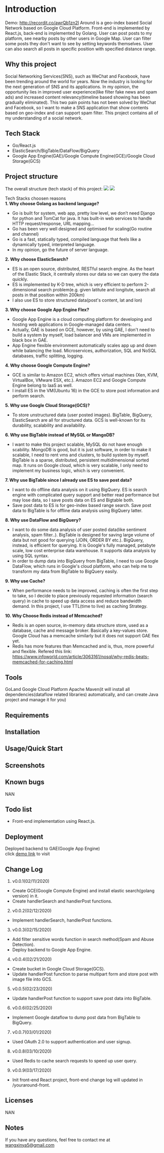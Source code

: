 
# Introduction
Demo: http://recordit.co/awrQb1zn2I
Around is a geo-index based Social Network based on Google Cloud Platform. Front-end is implemented by React.js, back-end is implemented by Golang. User can post posts to my platform, see nearby posts by other users in Google Map. User can filter some posts they don't want to see by setting keywords themselves. User can also search all posts in specific position with specified distance range.

## Why this project
Social Networking Services(SNS), such as WeChat and Facebook, have been trending around the world for years. Now the industry is looking for the next generation of SNS and its applications. In my opinion, the opportunity lies in improved user experience(like filter fake news and spam ads) and increased content relevancy(timeline based showing has been gradually eliminated). This two pain points has not been solved by WeChat and Facebook, so I want to make a SNS application that show contents based on geo-index and can support spam filter. This project contains all of my understanding of a social network.

## Tech Stack
* Go/React.js
* ElasticSearch/BigTable/DataFlow/BigQuery
* Google App Engine(GAE)/Google Compute Engine(GCE)/Google Cloud Storage(GCS)

## Project structure
The overall structure (tech stack) of this project:
![](https://github.com/weijian2/YourAround/raw/master/demoPics/structure.png)
![](https://github.com/weijian2/YourAround/raw/master/demoPics/dataflow.png)

Tech Stacks choosen reasons<br>
**1. Why choose Golang as backend language?**<br>
* Go is built for system, web app, pretty low level, we don’t need Django for python and TomCat for java. It has built-in web services to handle HTTP request/response, URL mapping…
* Go has been very well designed and optimised for scaling(Go routine and channel)
* Go is a fast, statically typed, compiled language that feels like a dynamically typed, interpreted language.
* In my opinion, go the future of server language.

**2. Why choose ElasticSearch?**<br>
* ES is an open source, distributed, RESTful search engine. As the heart of the Elastic Stack, it centrally stores our data so we can query the data quickly.
* ES is implemented by K-D tree, which is very efficient to perform 2-dimensional search problem(e.g. given latitute and longitute, search all posts in that position within 200km)
* I also use ES to store structured data(post's content, lat and lon)

**3. Why choose Google App Engine Flex?**<br>
* Google App Engine is a cloud computing platform for developing and hosting web applications in Google-managed data centers.
* Actually, GAE is based on GCE, however, by using GAE, I don't need to build a system by myself, load balancer and VMs are implemented in black box in GAE.
* App Engine flexible environment automatically scales app up and down while balancing the load. Microservices, authorization, SQL and NoSQL databases, traffic splitting, logging. 

**4. Why choose Google Compute Engine?**<br>
* GCE is similar to Amazon EC2, which offers virtual machines (Xen, KVM, VirtualBox, VMware ESX, etc.). Amazon EC2 and Google Compute Engine belong to IaaS as well. 
* I install ES in the VM(Ubuntu 16) in the GCE to store post information and perform search.

**5. Why use Google Cloud Storage(GCS)?**<br>
* To store unstructured data (user posted images). BigTable, BigQuery, ElasticSearch are all for structured data. GCS is well-known for its durability, scalability and availability.

**6. Why use BigTable instead of MySQL or MangoDB?**<br>
* I want to make this project scalable, MySQL do not have enough scability. MongoDB is good, but it is just software, in order to make it scalable, I need to rent vms and clusters, to build system by myself. BigTable is a sparse, distributed, persistent multidimensional sorted map. It runs on Google cloud, which is very scalable, I only need to implement my business logic, which is very convenient. 

**7. Why use BigTable since I already use ES to save post data?**<br>
* I want to do offline data analysis on it using BigQuery. ES is search engine with complicated query support and better read performance but may lose data, so I save posts data on ES and Bigtable both.
* Save post data to ES is for geo-index based range search. Save post data to BigTable is for offline data analysis using BigQuery latter.

**8. Why use DataFlow and BigQuery?**<br>
* I want to do some data analysis of user posted data(like sentiment analysis, spam filter..). BigTable is designed for saving large volume of data but not good for querying (JOIN, ORDER BY etc.). BigQuery, instead, is efficient for querying. It is Google's fully managed, petabyte scale, low cost enterprise data warehouse. It supports data analysis by using SQL syntax.
* In order to dump data into BigQuery from BigTable, I need to use Google DataFlow, which runs in Google's cloud platform, who can help me to transform my data from BigTable to BigQuery easily.

**9. Why use Cache?**<br>
* When performance needs to be improved, caching is often the first step to take, so I decide to place previously requested information (search query) in cache to speed up data access and reduce bandwidth demand. In this project, I use TTL(time to live) as caching Strategy.

**10. Why Choose Redis instead of Memcached?**<br>
* Redis is an open source, in-memory data structure store, used as a database, cache and message broker. Basically a key-values store. Google Cloud has a memcache similarly but it does not support GAE flex yet.
* Redis has more features than Memcached and is, thus, more powerful and flexible. Refered this link: https://www.infoworld.com/article/3063161/nosql/why-redis-beats-memcached-for-caching.html

## Tools
GoLand
Google Cloud Platform
Apache Maven(it will install all dependencies(dataflow related libraries) automatically, and can create Java project and manage it for you)

## Requirements

## Installation

## Usage/Quick Start

## Screenshots

## Known bugs
NAN

## Todo list
* Front-end implementation using React.js.

## Deployment
Deployed backend to GAE(Google App Engine)<br>
click [demo link](https://youraround-cmu.appspot.com) to visit

## Change Log
1. v0.0.1(02/11/2020)<br>
* Create GCE(Google Compute Engine) and install elastic search(golang version) in it.
* Create handlerSearch and handlerPost functions.
2. v0.0.2(02/12/2020)<br>
* Implement handlerSearch, handlerPost functions.
3. v0.0.3(02/15/2020)<br>
* Add filter sensitive words function in search method(Spam and Abuse Detection).
* Deploy backend to Google App Engine.
4. v0.0.4(02/21/2020)<br>
* Create bucket in Google Cloud Storage(GCS).
* Update handlerPost function to parse multipart form and store post with image file into GCS.
5. v0.0.5(02/23/2020)<br>
* Update handlerPost function to support save post data into BigTable.
6. v0.0.6(02/25/2020)<br>
* Implement Google dataflow to dump post data from BigTable to BigQuery.
7. v0.0.7(03/01/2020)<br>
* Used OAuth 2.0 to support authentication and user signup.
8. v0.0.8(03/10/2020)<br>
* Used Redis to cache search requests to speed up user query.
9. v0.0.9(03/17/2020)<br>
* Init front-end React project, front-end change log will updated in /youraround-front.

## Licenses
NAN

## Notes
If you have any questions, feel free to contact me at wangxinya5@gmail.com

